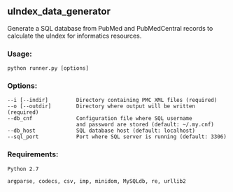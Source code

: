 ## uIndex_data_generator

Generate a SQL database from PubMed and PubMedCentral records to calculate the uIndex for informatics resources.

### Usage:
    python runner.py [options]

### Options:
    --i [--indir]         Directory containing PMC XML files (required)
    --o [--outdir]        Directory where output will be written (required)
    --db_cnf              Configuration file where SQL username 
                          and password are stored (default: ~/.my.cnf)
    --db_host             SQL database host (default: localhost)
    --sql_port            Port where SQL server is running (default: 3306)
    
### Requirements:
    Python 2.7
    
    argparse, codecs, csv, imp, minidom, MySQLdb, re, urllib2

